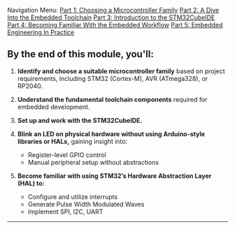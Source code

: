 
Navigation Menu:
[Part 1: Choosing a Microcontroller Family](P1%20-%20Choosing%20a%20Microcontroller%20Family.)
[Part 2: A Dive Into the Embedded Toolchain](P2%20-%20Introduction%20to%20the%20Embedded%20Toolchain)
[Part 3: Introduction to the STM32CubeIDE](P3%20-%20Introduction%20to%20the%20STM32CubeIDE)
[Part 4: Becoming Familiar With the Embedded Workflow](P4%20-%20Becoming%20Familiar%20With%20the%20Embedded%20Workflow)
[Part 5: Embedded Engineering In Practice](P5%20-%20Embedded%20Engineering%20In%20Practice)

## By the end of this module, you'll:

1. **Identify and choose a suitable microcontroller family** based on project requirements, including STM32 (Cortex-M), AVR (ATmega328), or RP2040.

2. **Understand the fundamental toolchain components** required for embedded development.

3. **Set up and work with the STM32CubeIDE.**

4. **Blink an LED on physical hardware without using Arduino-style libraries or HALs,** gaining insight into:
   - Register-level GPIO control
   - Manual peripheral setup without abstractions

5. **Become familiar with using STM32’s Hardware Abstraction Layer (HAL) to:**
   - Configure and utilize interrupts
   - Generate Pulse Width Modulated Waves
   - Implement SPI, I2C, UART

---
